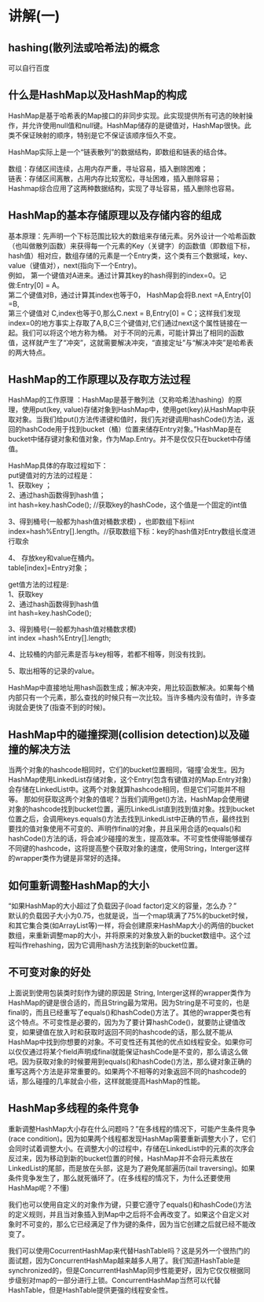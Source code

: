 # 讲解\(一\)

## hashing\(散列法或哈希法\)的概念 <a id="hashing&#x6563;&#x5217;&#x6CD5;&#x6216;&#x54C8;&#x5E0C;&#x6CD5;&#x7684;&#x6982;&#x5FF5;"></a>

可以自行百度

## 什么是HashMap以及HashMap的构成 <a id="&#x4EC0;&#x4E48;&#x662F;hashmap&#x4EE5;&#x53CA;hashmap&#x7684;&#x6784;&#x6210;"></a>

HashMap是基于哈希表的Map接口的非同步实现。此实现提供所有可选的映射操作，并允许使用null值和null键。HashMap储存的是键值对，HashMap很快。此类不保证映射的顺序，特别是它不保证该顺序恒久不变。

HashMap实际上是一个“链表散列”的数据结构，即数组和链表的结合体。

数组：存储区间连续，占用内存严重，寻址容易，插入删除困难；  
链表：存储区间离散，占用内存比较宽松，寻址困难，插入删除容易；  
Hashmap综合应用了这两种数据结构，实现了寻址容易，插入删除也容易。

## HashMap的基本存储原理以及存储内容的组成 <a id="hashmap&#x7684;&#x57FA;&#x672C;&#x5B58;&#x50A8;&#x539F;&#x7406;&#x4EE5;&#x53CA;&#x5B58;&#x50A8;&#x5185;&#x5BB9;&#x7684;&#x7EC4;&#x6210;"></a>

基本原理：先声明一个下标范围比较大的数组来存储元素。另外设计一个哈希函数（也叫做散列函数）来获得每一个元素的Key（关键字）的函数值（即数组下标，hash值）相对应，数组存储的元素是一个Entry类，这个类有三个数据域，key、value（键值对），next\(指向下一个Entry\)。  
例如， 第一个键值对A进来。通过计算其key的hash得到的index=0。记做:Entry\[0\] = A。  
第二个键值对B，通过计算其index也等于0， HashMap会将B.next =A,Entry\[0\] =B,  
第三个键值对 C,index也等于0,那么C.next = B,Entry\[0\] = C；这样我们发现index=0的地方事实上存取了A,B,C三个键值对,它们通过next这个属性链接在一起。我们可以将这个地方称为桶。 对于不同的元素，可能计算出了相同的函数值，这样就产生了“冲突”，这就需要解决冲突，“直接定址”与“解决冲突”是哈希表的两大特点。

## HashMap的工作原理以及存取方法过程 <a id="hashmap&#x7684;&#x5DE5;&#x4F5C;&#x539F;&#x7406;&#x4EE5;&#x53CA;&#x5B58;&#x53D6;&#x65B9;&#x6CD5;&#x8FC7;&#x7A0B;"></a>

HashMap的工作原理 ：HashMap是基于散列法（又称哈希法hashing）的原理，使用put\(key, value\)存储对象到HashMap中，使用get\(key\)从HashMap中获取对象。当我们给put\(\)方法传递键和值时，我们先对键调用hashCode\(\)方法，返回的hashCode用于找到bucket（桶）位置来储存Entry对象。”HashMap是在bucket中储存键对象和值对象，作为Map.Entry。并不是仅仅只在bucket中存储值。

HashMap具体的存取过程如下：  
put键值对的方法的过程是：  
1、获取key ；  
2、通过hash函数得到hash值；  
int hash=key.hashCode\(\); //获取key的hashCode，这个值是一个固定的int值

3、得到桶号\(一般都为hash值对桶数求模\) ，也即数组下标int index=hash%Entry\[\].length。//获取数组下标：key的hash值对Entry数组长度进行取余

4、 存放key和value在桶内。  
table\[index\]=Entry对象；

get值方法的过程是:  
1、获取key  
2、通过hash函数得到hash值  
int hash=key.hashCode\(\);

3、得到桶号\(一般都为hash值对桶数求模\)  
int index =hash%Entry\[\].length;

4、比较桶的内部元素是否与key相等，若都不相等，则没有找到。

5、取出相等的记录的value。

HashMap中直接地址用hash函数生成；解决冲突，用比较函数解决。如果每个桶内部只有一个元素，那么查找的时候只有一次比较。当许多桶内没有值时，许多查询就会更快了\(指查不到的时候\)。

## HashMap中的碰撞探测\(collision detection\)以及碰撞的解决方法 <a id="hashmap&#x4E2D;&#x7684;&#x78B0;&#x649E;&#x63A2;&#x6D4B;collision-detection&#x4EE5;&#x53CA;&#x78B0;&#x649E;&#x7684;&#x89E3;&#x51B3;&#x65B9;&#x6CD5;"></a>

当两个对象的hashcode相同时，它们的bucket位置相同，‘碰撞’会发生。因为HashMap使用LinkedList存储对象，这个Entry\(包含有键值对的Map.Entry对象\)会存储在LinkedList中。这两个对象就算hashcode相同，但是它们可能并不相等。 那如何获取这两个对象的值呢？当我们调用get\(\)方法，HashMap会使用键对象的hashcode找到bucket位置，遍历LinkedList直到找到值对象。找到bucket位置之后，会调用keys.equals\(\)方法去找到LinkedList中正确的节点，最终找到要找的值对象使用不可变的、声明作final的对象，并且采用合适的equals\(\)和hashCode\(\)方法的话，将会减少碰撞的发生，提高效率。不可变性使得能够缓存不同键的hashcode，这将提高整个获取对象的速度，使用String，Interger这样的wrapper类作为键是非常好的选择。

## 如何重新调整HashMap的大小 <a id="&#x5982;&#x4F55;&#x91CD;&#x65B0;&#x8C03;&#x6574;hashmap&#x7684;&#x5927;&#x5C0F;"></a>

“如果HashMap的大小超过了负载因子\(load factor\)定义的容量，怎么办？”  
默认的负载因子大小为0.75，也就是说，当一个map填满了75%的bucket时候，和其它集合类\(如ArrayList等\)一样，将会创建原来HashMap大小的两倍的bucket数组，来重新调整map的大小，并将原来的对象放入新的bucket数组中。这个过程叫作rehashing，因为它调用hash方法找到新的bucket位置。

## 不可变对象的好处 <a id="&#x4E0D;&#x53EF;&#x53D8;&#x5BF9;&#x8C61;&#x7684;&#x597D;&#x5904;"></a>

上面说到使用包装类时刻作为键的原因是 String, Interger这样的wrapper类作为HashMap的键是很合适的，而且String最为常用。因为String是不可变的，也是final的，而且已经重写了equals\(\)和hashCode\(\)方法了。其他的wrapper类也有这个特点。不可变性是必要的，因为为了要计算hashCode\(\)，就要防止键值改变，如果键值在放入时和获取时返回不同的hashcode的话，那么就不能从HashMap中找到你想要的对象。不可变性还有其他的优点如线程安全。如果你可以仅仅通过将某个field声明成final就能保证hashCode是不变的，那么请这么做吧。因为获取对象的时候要用到equals\(\)和hashCode\(\)方法，那么键对象正确的重写这两个方法是非常重要的。如果两个不相等的对象返回不同的hashcode的话，那么碰撞的几率就会小些，这样就能提高HashMap的性能。

## HashMap多线程的条件竞争 <a id="hashmap&#x591A;&#x7EBF;&#x7A0B;&#x7684;&#x6761;&#x4EF6;&#x7ADE;&#x4E89;"></a>

重新调整HashMap大小存在什么问题吗？”在多线程的情况下，可能产生条件竞争\(race condition\)。因为如果两个线程都发现HashMap需要重新调整大小了，它们会同时试着调整大小。在调整大小的过程中，存储在LinkedList中的元素的次序会反过来，因为移动到新的bucket位置的时候，HashMap并不会将元素放在LinkedList的尾部，而是放在头部，这是为了避免尾部遍历\(tail traversing\)。如果条件竞争发生了，那么就死循环了。\(在多线程的情况下，为什么还要使用HashMap呢？不懂\)

我们也可以使用自定义的对象作为键，只要它遵守了equals\(\)和hashCode\(\)方法的定义规则，并且当对象插入到Map中之后将不会再改变了。如果这个自定义对象时不可变的，那么它已经满足了作为键的条件，因为当它创建之后就已经不能改变了。

我们可以使用CocurrentHashMap来代替HashTable吗？这是另外一个很热门的面试题，因为ConcurrentHashMap越来越多人用了。我们知道HashTable是synchronized的，但是ConcurrentHashMap同步性能更好，因为它仅仅根据同步级别对map的一部分进行上锁。ConcurrentHashMap当然可以代替HashTable，但是HashTable提供更强的线程安全性。

